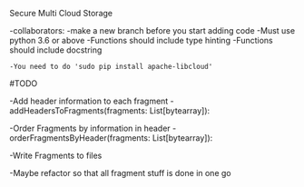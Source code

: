 Secure Multi Cloud Storage

-collaborators: 
	-make a new branch before you start adding code
	-Must use python 3.6 or above
	-Functions should include type hinting
	-Functions should include docstring

	-You need to do 'sudo pip install apache-libcloud'

#TODO

-Add header information to each fragment
	-addHeadersToFragments(fragments: List[bytearray]):

-Order Fragments by information in header
	-orderFragmentsByHeader(fragments: List[bytearray]):

-Write Fragments to files

-Maybe refactor so that all fragment stuff is done in one go

